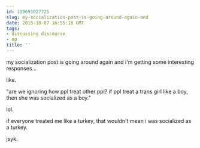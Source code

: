 ```yaml
---
id: 130691027725
slug: my-socialization-post-is-going-around-again-and
date: 2015-10-07 16:55:18 GMT
tags:
- discussing discourse
- op
title: ''
---
```

my socialization post is going around again and i'm getting some interesting responses...

like.

"are we ignoring how ppl treat other ppl? if ppl treat a trans girl like a boy, then she was socialized as a boy."

lol.

if everyone treated me like a turkey, that wouldn't mean i was socialized as a turkey.

jsyk.
